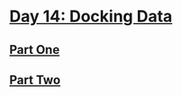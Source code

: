 # [Day 14: Docking Data](https://adventofcode.com/2020/day/14)

## [Part One](https://adventofcode.com/2020/day/14#part1)

## [Part Two](https://adventofcode.com/2020/day/14#part2)
